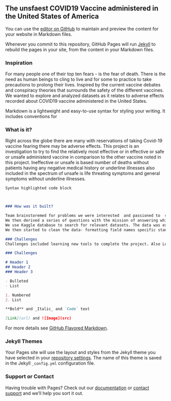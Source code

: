 ## The unsfaest COVID19 Vaccine administered in the United States of America

You can use the [editor on GitHub](https://github.com/SMcinnis1/Adverse-Effect/edit/gh-pages/index.md) to maintain and preview the content for your website in Markdown files.

Whenever you commit to this repository, GitHub Pages will run [Jekyll](https://jekyllrb.com/) to rebuild the pages in your site, from the content in your Markdown files.

### Inspiration 

For many people one of their top ten fears - is the fear of death.  There is the need as human beings to cling to live and for some to practice to take precautions to prolong their lives. Inspired by the current vaccine debates and conspiracy theories that surrounds the safety of the different vaccines. We wanted to explore and   analyzed datasets as it relates to adverse effects recorded about COVID19 vaccine administered in the United States.

Markdown is a lightweight and easy-to-use syntax for styling your writing. It includes conventions for

### What is it?

Right across the globe there are many with reservations of taking Covid-19 vaccine fearing there may be adverse effects. This project is an investigation to try to find the relatively most effective or in effective or safe or unsafe  administerd vaccine   in comparison to the other vaccine noted in this project. Ineffective or unsafe is based number of deaths without patients having any negative medical history or underline illnesses also included in the spectrum of unsafe is life threating symptoms and general symptoms without underline illnesses.

```markdown
Syntax highlighted code block



### How was it built? 

Team brainstoremed for problems we were interested  and passioned to  solve and originally recored two problems of interest. We then explored the available datasets. We opted to work with the VAERS datasets  as were faced with challenges while trying to  uploadi another dataset (that was of a  sqllite format). VAERS datasets was in a .cvs format was far easier to use and upload in the google data studio.
We then derived a series of questions with the mission of answering which vaccine is most unsafe  
We use Kaggle database to search for relevant datasets. The data was explored and observed if they may understand or questioned based on the problem we wanted to solve and also search for any possible insights the data may yield to answering our question
We then started to clean the data- formatting field names specific standard and consistent formats. The files were then uploaded google data studio where the data was analyzed by creating reports. The questions played a major role in our analysis as joined multiple datasets in ordered to use the appropriate fields with the data that was suitable to answer our questions.We simplified our questions at first before did questions that needed compounded datasets  

### Challenges
Challenges included learning new tools to complete the project. Also Loading the datasets was another challenge as group members experienced errors while trying to upload. Also there was an issue in finding consenual meeting hours as we had incomptiable work schedules. 

### Challenges

# Header 1
## Header 2
### Header 3

- Bulleted
- List

1. Numbered
2. List

**Bold** and _Italic_ and `Code` text

[Link](url) and ![Image](src)
```

For more details see [GitHub Flavored Markdown](https://guides.github.com/features/mastering-markdown/).

### Jekyll Themes

Your Pages site will use the layout and styles from the Jekyll theme you have selected in your [repository settings](https://github.com/SMcinnis1/Adverse-Effect/settings/pages). The name of this theme is saved in the Jekyll `_config.yml` configuration file.

### Support or Contact

Having trouble with Pages? Check out our [documentation](https://docs.github.com/categories/github-pages-basics/) or [contact support](https://support.github.com/contact) and we’ll help you sort it out.
